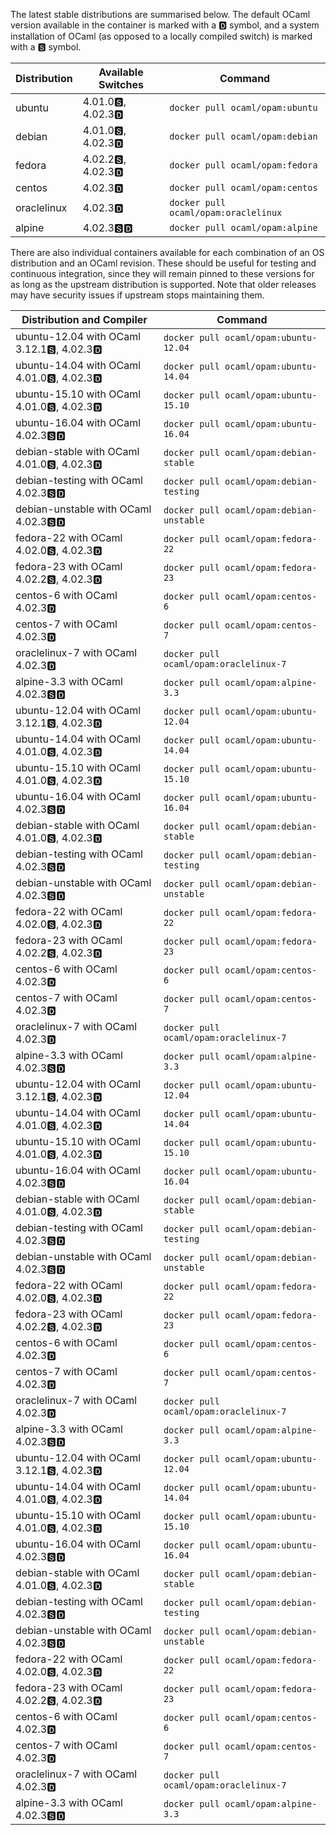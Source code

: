 The latest stable distributions are summarised below.  The default OCaml version available in the container is marked with a &#127347; symbol, and a system installation of OCaml (as opposed to a locally compiled switch) is marked with a &#127362; symbol.

Distribution | Available Switches | Command
------------ | ------------------ | -------
ubuntu | 4.01.0&#127362;, 4.02.3&#127347; | `docker pull ocaml/opam:ubuntu`
debian | 4.01.0&#127362;, 4.02.3&#127347; | `docker pull ocaml/opam:debian`
fedora | 4.02.2&#127362;, 4.02.3&#127347; | `docker pull ocaml/opam:fedora`
centos | 4.02.3&#127347; | `docker pull ocaml/opam:centos`
oraclelinux | 4.02.3&#127347; | `docker pull ocaml/opam:oraclelinux`
alpine | 4.02.3&#127362;&#127347; | `docker pull ocaml/opam:alpine`

There are also individual containers available for each combination
   of an OS distribution and an OCaml revision. These should be useful for
   testing and continuous integration, since they will remain pinned to these
   versions for as long as the upstream distribution is supported.  Note that
   older releases may have security issues if upstream stops maintaining them.

Distribution and Compiler | Command
------------------------- | -------
ubuntu-12.04 with OCaml 3.12.1&#127362;, 4.02.3&#127347; | `docker pull ocaml/opam:ubuntu-12.04`
ubuntu-14.04 with OCaml 4.01.0&#127362;, 4.02.3&#127347; | `docker pull ocaml/opam:ubuntu-14.04`
ubuntu-15.10 with OCaml 4.01.0&#127362;, 4.02.3&#127347; | `docker pull ocaml/opam:ubuntu-15.10`
ubuntu-16.04 with OCaml 4.02.3&#127362;&#127347; | `docker pull ocaml/opam:ubuntu-16.04`
debian-stable with OCaml 4.01.0&#127362;, 4.02.3&#127347; | `docker pull ocaml/opam:debian-stable`
debian-testing with OCaml 4.02.3&#127362;&#127347; | `docker pull ocaml/opam:debian-testing`
debian-unstable with OCaml 4.02.3&#127362;&#127347; | `docker pull ocaml/opam:debian-unstable`
fedora-22 with OCaml 4.02.0&#127362;, 4.02.3&#127347; | `docker pull ocaml/opam:fedora-22`
fedora-23 with OCaml 4.02.2&#127362;, 4.02.3&#127347; | `docker pull ocaml/opam:fedora-23`
centos-6 with OCaml 4.02.3&#127347; | `docker pull ocaml/opam:centos-6`
centos-7 with OCaml 4.02.3&#127347; | `docker pull ocaml/opam:centos-7`
oraclelinux-7 with OCaml 4.02.3&#127347; | `docker pull ocaml/opam:oraclelinux-7`
alpine-3.3 with OCaml 4.02.3&#127362;&#127347; | `docker pull ocaml/opam:alpine-3.3`
ubuntu-12.04 with OCaml 3.12.1&#127362;, 4.02.3&#127347; | `docker pull ocaml/opam:ubuntu-12.04`
ubuntu-14.04 with OCaml 4.01.0&#127362;, 4.02.3&#127347; | `docker pull ocaml/opam:ubuntu-14.04`
ubuntu-15.10 with OCaml 4.01.0&#127362;, 4.02.3&#127347; | `docker pull ocaml/opam:ubuntu-15.10`
ubuntu-16.04 with OCaml 4.02.3&#127362;&#127347; | `docker pull ocaml/opam:ubuntu-16.04`
debian-stable with OCaml 4.01.0&#127362;, 4.02.3&#127347; | `docker pull ocaml/opam:debian-stable`
debian-testing with OCaml 4.02.3&#127362;&#127347; | `docker pull ocaml/opam:debian-testing`
debian-unstable with OCaml 4.02.3&#127362;&#127347; | `docker pull ocaml/opam:debian-unstable`
fedora-22 with OCaml 4.02.0&#127362;, 4.02.3&#127347; | `docker pull ocaml/opam:fedora-22`
fedora-23 with OCaml 4.02.2&#127362;, 4.02.3&#127347; | `docker pull ocaml/opam:fedora-23`
centos-6 with OCaml 4.02.3&#127347; | `docker pull ocaml/opam:centos-6`
centos-7 with OCaml 4.02.3&#127347; | `docker pull ocaml/opam:centos-7`
oraclelinux-7 with OCaml 4.02.3&#127347; | `docker pull ocaml/opam:oraclelinux-7`
alpine-3.3 with OCaml 4.02.3&#127362;&#127347; | `docker pull ocaml/opam:alpine-3.3`
ubuntu-12.04 with OCaml 3.12.1&#127362;, 4.02.3&#127347; | `docker pull ocaml/opam:ubuntu-12.04`
ubuntu-14.04 with OCaml 4.01.0&#127362;, 4.02.3&#127347; | `docker pull ocaml/opam:ubuntu-14.04`
ubuntu-15.10 with OCaml 4.01.0&#127362;, 4.02.3&#127347; | `docker pull ocaml/opam:ubuntu-15.10`
ubuntu-16.04 with OCaml 4.02.3&#127362;&#127347; | `docker pull ocaml/opam:ubuntu-16.04`
debian-stable with OCaml 4.01.0&#127362;, 4.02.3&#127347; | `docker pull ocaml/opam:debian-stable`
debian-testing with OCaml 4.02.3&#127362;&#127347; | `docker pull ocaml/opam:debian-testing`
debian-unstable with OCaml 4.02.3&#127362;&#127347; | `docker pull ocaml/opam:debian-unstable`
fedora-22 with OCaml 4.02.0&#127362;, 4.02.3&#127347; | `docker pull ocaml/opam:fedora-22`
fedora-23 with OCaml 4.02.2&#127362;, 4.02.3&#127347; | `docker pull ocaml/opam:fedora-23`
centos-6 with OCaml 4.02.3&#127347; | `docker pull ocaml/opam:centos-6`
centos-7 with OCaml 4.02.3&#127347; | `docker pull ocaml/opam:centos-7`
oraclelinux-7 with OCaml 4.02.3&#127347; | `docker pull ocaml/opam:oraclelinux-7`
alpine-3.3 with OCaml 4.02.3&#127362;&#127347; | `docker pull ocaml/opam:alpine-3.3`
ubuntu-12.04 with OCaml 3.12.1&#127362;, 4.02.3&#127347; | `docker pull ocaml/opam:ubuntu-12.04`
ubuntu-14.04 with OCaml 4.01.0&#127362;, 4.02.3&#127347; | `docker pull ocaml/opam:ubuntu-14.04`
ubuntu-15.10 with OCaml 4.01.0&#127362;, 4.02.3&#127347; | `docker pull ocaml/opam:ubuntu-15.10`
ubuntu-16.04 with OCaml 4.02.3&#127362;&#127347; | `docker pull ocaml/opam:ubuntu-16.04`
debian-stable with OCaml 4.01.0&#127362;, 4.02.3&#127347; | `docker pull ocaml/opam:debian-stable`
debian-testing with OCaml 4.02.3&#127362;&#127347; | `docker pull ocaml/opam:debian-testing`
debian-unstable with OCaml 4.02.3&#127362;&#127347; | `docker pull ocaml/opam:debian-unstable`
fedora-22 with OCaml 4.02.0&#127362;, 4.02.3&#127347; | `docker pull ocaml/opam:fedora-22`
fedora-23 with OCaml 4.02.2&#127362;, 4.02.3&#127347; | `docker pull ocaml/opam:fedora-23`
centos-6 with OCaml 4.02.3&#127347; | `docker pull ocaml/opam:centos-6`
centos-7 with OCaml 4.02.3&#127347; | `docker pull ocaml/opam:centos-7`
oraclelinux-7 with OCaml 4.02.3&#127347; | `docker pull ocaml/opam:oraclelinux-7`
alpine-3.3 with OCaml 4.02.3&#127362;&#127347; | `docker pull ocaml/opam:alpine-3.3`